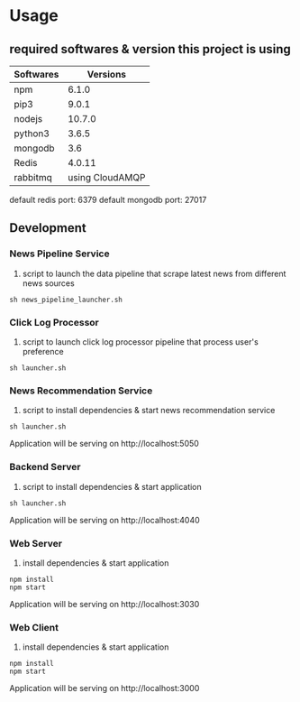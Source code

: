 # Usage

## required softwares & version this project is using

| Softwares | Versions        |
| --------- | --------------- |
| npm       | 6.1.0           |
| pip3      | 9.0.1           |
| nodejs    | 10.7.0          |
| python3   | 3.6.5           |
| mongodb   | 3.6             |
| Redis     | 4.0.11          |
| rabbitmq  | using CloudAMQP |

default redis port: 6379
default mongodb port: 27017

## Development

### News Pipeline Service

1. script to launch the data pipeline that scrape latest news from different news sources

```terminal
sh news_pipeline_launcher.sh
```

### Click Log Processor

1. script to launch click log processor pipeline that process user's preference

```terminal
sh launcher.sh
```

### News Recommendation Service

1. script to install dependencies & start news recommendation service

```terminal
sh launcher.sh
```

Application will be serving on http://localhost:5050

### Backend Server

1. script to install dependencies & start application

```terminal
sh launcher.sh
```

Application will be serving on http://localhost:4040

### Web Server

1. install dependencies & start application

```terminal
npm install
npm start
```

Application will be serving on http://localhost:3030

### Web Client

1. install dependencies & start application

```terminal
npm install
npm start
```

Application will be serving on http://localhost:3000
